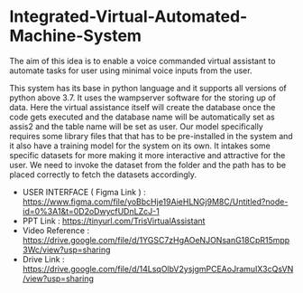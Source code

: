 # Integrated-Virtual-Automated-Machine-System
The aim of this idea is to enable a voice commanded virtual assistant to automate tasks for user using minimal voice inputs from the user.

This system has its base in python language and it supports all versions of python above 3.7. It uses the wampserver software for the storing up of data.
Here the virtual assistance itself will create the database once the code gets executed and the database name will be automatically set as assis2 and the table name will be set as user. Our model specifically requires some library files that that has to be pre-installed in the system and it also have a training model for the system on its own. It intakes some specific datasets for more making it more interactive and attractive for the user. We need to invoke the dataset from the folder and the path has to be placed correctly to fetch the datasets accordingly. 
 
- USER INTERFACE ( Figma Link ) : https://www.figma.com/file/yoBbcHje19AieHLNGj9M8C/Untitled?node-id=0%3A1&t=0D2oDwycfUDnLZcJ-1
- PPT Link                      : https://tinyurl.com/TrisVirtualAssistant
- Video Reference               : https://drive.google.com/file/d/1YGSC7zHgAOeNJONsanG18CpR15mpp3Wc/view?usp=sharing
- Drive Link                    : https://drive.google.com/file/d/14LsqOlbV2ysjgmPCEAoJramuIX3cQsVN/view?usp=sharing

